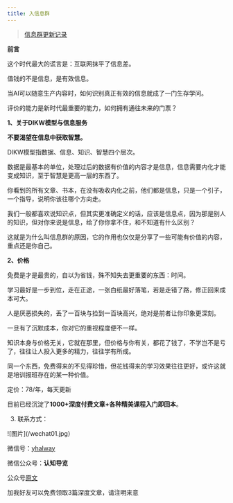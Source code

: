 ```yaml
---
title: 入信息群
---
```

> [信息群更新记录](history.md)

**前言**

这个时代最大的谎言是：互联网抹平了信息差。

值钱的不是信息，是有效信息。

当AI可以随意生产内容时，如何识别真正有效的信息就成了一门生存学问。

评价的能力是新时代最重要的能力，如何拥有通往未来的门票？

**1、关于DIKW模型与信息服务**

**不要渴望在信息中获取智慧。**

DIKW模型指数据、信息、知识、智慧四个层次。

数据是最基本的单位，处理过后的数据有价值的内容才是信息，信息需要内化才能变成知识，至于智慧是更高一层的东西了。

你看到的所有文章、书本，在没有吸收内化之前，他们都是信息，只是一个引子，一个指导，说明你该往哪个方向走。

我们一般都喜欢说知识点，但其实更准确定义的话，应该是信息点，因为那是别人的知识，但对你来说是信息，给了你你拿不住，和不知道有什么区别？

这就是为什么叫信息群的原因，它的作用也仅仅是分享了一些可能有价值的内容，重点还是你自己。

**2、价格**

免费是才是最贵的，自以为省钱，殊不知失去更重要的东西：时间。

学习最好是一步到位，走在正途，一张白纸最好落笔，若是走错了路，修正回来成本可大。

人是厌恶损失的，丢了一百块与捡到一百块高兴，绝对是前者让你印象更深刻。

一旦有了沉默成本，你对它的重视程度便不一样。

知识本身与价格无关，它就在那里，但价格与你有关，都花了钱了，不学岂不是亏了，往往让人投入更多的精力，往往学有所成。

同一个东西，免费得来的不见得珍惜，但花钱得来的学习效果往往更好，或许这就是培训报班存在的某一种价值。

定价：78/年，每天更新

目前已经沉淀了**1000+深度付费文章+各种精美课程入门即回本**。

3. 联系方式：

![图片](/wechat01.jpg）

微信号：<u>yhalway</u>

微信公众号：**认知导览**

公众号[原文](https://mp.weixin.qq.com/s/TmuQM4NxV57RdOjb7yhckA)

加我好友可以免费领取3篇深度文章，请注明来意
